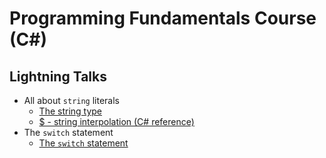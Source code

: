 # Programming Fundamentals Course (C#)

## Lightning Talks

* All about `string` literals
  * [The string type](https://docs.microsoft.com/en-us/dotnet/csharp/language-reference/builtin-types/reference-types#the-string-type)
  * [$ - string interpolation (C# reference)](https://docs.microsoft.com/en-us/dotnet/csharp/language-reference/tokens/interpolated)
* The `switch` statement
  * [The `switch` statement](https://docs.microsoft.com/en-us/dotnet/csharp/language-reference/statements/selection-statements#the-switch-statement)
